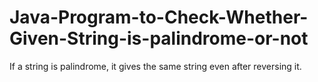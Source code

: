 # Java-Program-to-Check-Whether-Given-String-is-palindrome-or-not
If a string is palindrome, it gives the same string even after reversing it.
